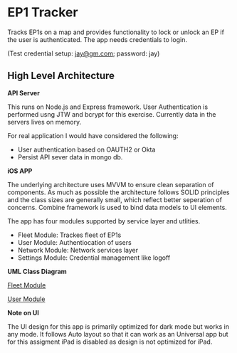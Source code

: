 #  EP1 Tracker

Tracks EP1s on a map and provides functionality to lock or unlock an EP if the user is authenticated. The app needs credentials to login. 

(Test credential setup: jay@gm.com; password: jay)

## High Level Architecture

**API Server**

This runs on Node.js and Express framework. User Authentication is performed usng JTW and bcrypt for this exercise. Currently data in the servers lives on memory.  

For real application I would have considered the following:
- User authentication based on OAUTH2 or Okta
- Persist API sever data in mongo db.

**iOS APP**

The underlying architecture uses MVVM to ensure clean separation of components. As much as possible the architecture follows SOLID principles and the class sizes are generally small, which reflect better seperation of concerns. Combine framework is used to bind data models to UI elements. 

The app has four modules supported by service layer and utlities.
- Fleet Module: Trackes fleet of EP1s
- User Module: Authentiocation of users
- Network Module: Network services layer
- Settings Module: Credential management like logoff

**UML Class Diagram**

[Fleet Module](UMLDiagram/FleetModule.jpg)

[User Module](UMLDiagram/UserModule.jpg)

**Note on UI**

The UI design for this app is primarily optimized for dark mode but works in any mode. It follows Auto layout so that it can work as an Universal app but for this assigment iPad is disabled as design is not optimized for iPad.
